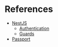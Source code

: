 # References

- [NestJS](https://nestjs.com)
  - [Authentication](https://docs.nestjs.com/security/authentication)
  - [Guards](https://docs.nestjs.com/guards)
- [Passport](https://github.com/jaredhanson/passport)
